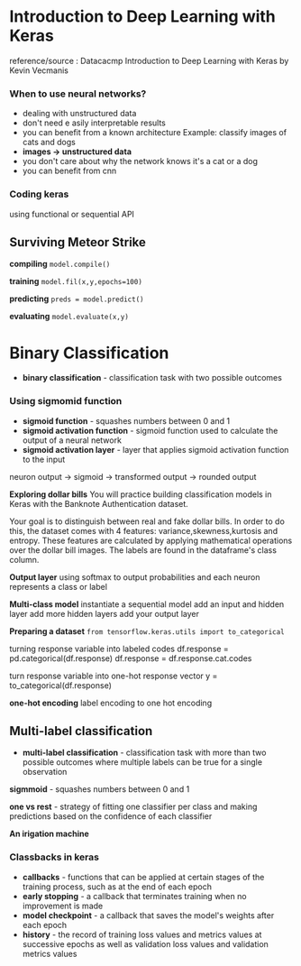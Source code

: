 
# Introduction to Deep Learning with Keras
reference/source : Datacacmp Introduction to Deep Learning with Keras by Kevin Vecmanis

### When to use neural networks?
* dealing with unstructured data
* don't need e asily interpretable results
* you can benefit from a known architecture
Example: classify images of cats and dogs
* **images -> unstructured data**
* you don't care about why the network knows it's a cat or a dog
* you can benefit from cnn

### Coding keras
using functional or sequential API


## Surviving Meteor Strike
**compiling**
```model.compile()```

**training**
```model.fil(x,y,epochs=100)```

**predicting**
```preds = model.predict()```

**evaluating**
```model.evaluate(x,y)```

# Binary Classification
* **binary classification** - classification task with two possible outcomes

### Using sigmomid function
* **sigmoid function** - squashes numbers between 0 and 1
* **sigmoid activation function** - sigmoid function used to calculate the output of a neural network
* **sigmoid activation layer** - layer that applies sigmoid activation function to the input

neuron output -> sigmoid -> transformed output -> rounded output


**Exploring dollar bills**
You will practice building classification models in Keras with the Banknote Authentication dataset.

Your goal is to distinguish between real and fake dollar bills. In order to do this, the dataset comes with 4 features: variance,skewness,kurtosis and entropy. These features are calculated by applying mathematical operations over the dollar bill images. The labels are found in the dataframe's class column.


**Output layer**
using softmax to output probabilities
and each neuron represents a class or label

**Multi-class model**
instantiate a sequential model
add an input and hidden layer
add more hidden layers
add your output layer

**Preparing a dataset**
`from tensorflow.keras.utils import to_categorical`

turning response variable into labeled codes
df.response = pd.categorical(df.response)
df.response = df.response.cat.codes

turn response variable into one-hot response vector
y = to_categorical(df.response)

**one-hot encoding**
label encoding to one hot encoding

## Multi-label classification
* **multi-label classification** - classification task with more than two possible outcomes where multiple labels can be true for a single observation

**sigmmoid** - squashes numbers between 0 and 1

**one vs rest** - strategy of fitting one classifier per class and making predictions based on the confidence of each classifier

**An irigation machine**


### Classbacks in  keras
* **callbacks** - functions that can be applied at certain stages of the training process, such as at the end of each epoch
* **early stopping** - a callback that terminates training when no improvement is made
* **model checkpoint** - a callback that saves the model's weights after each epoch
* **history** - the record of training loss values and metrics values at successive epochs as well as validation loss values and validation metrics values